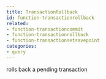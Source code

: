 ```yaml
---
title: TransactionRollback
id: function-transactionrollback
related:
- function-transactioncommit
- function-transactionrollback
- function-transactionsetsavepoint
categories:
- query
---
```


rolls back a pending transaction

